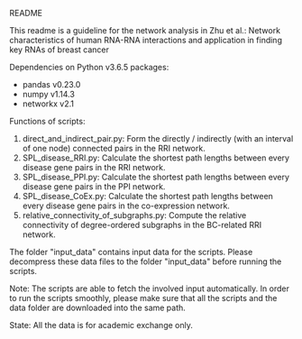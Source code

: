 README

This readme is a guideline for the network analysis in Zhu et al.: Network characteristics of human RNA-RNA interactions and application in finding key RNAs of breast cancer

Dependencies on Python v3.6.5 packages: 

- pandas v0.23.0
- numpy v1.14.3
- networkx v2.1

Functions of scripts:

1. direct_and_indirect_pair.py: Form the directly / indirectly (with an interval of one node) connected pairs in the RRI network.
2. SPL_disease_RRI.py: Calculate the shortest path lengths between every disease gene pairs in the RRI network.
3. SPL_disease_PPI.py: Calculate the shortest path lengths between every disease gene pairs in the PPI network.
4. SPL_disease_CoEx.py: Calculate the shortest path lengths between every disease gene pairs in the co-expression network.
5. relative_connectivity_of_subgraphs.py: Compute the relative connectivity of degree-ordered subgraphs in the BC-related RRI network.

The folder "input_data" contains input data for the scripts. Please decompress these data files to the folder "input_data" before running the scripts.

Note: The scripts are able to fetch the involved input automatically. In order to run the scripts smoothly, please make sure that all the scripts and the data folder are downloaded into the same path. 

State: All the data is for academic exchange only.
